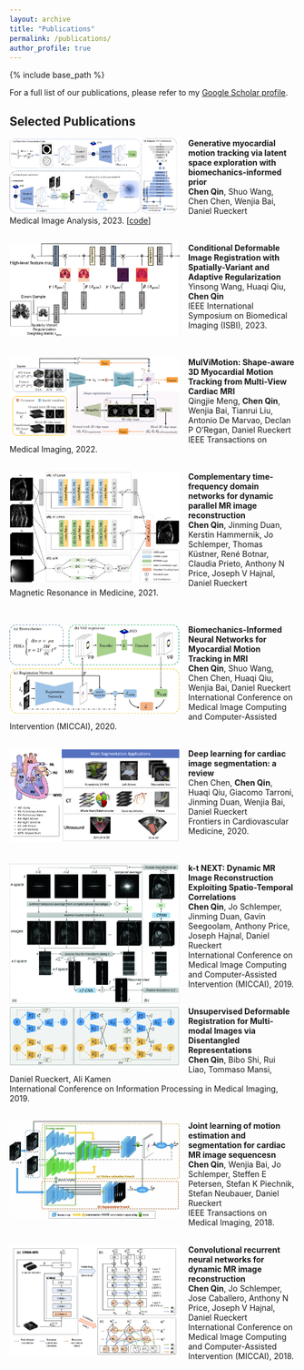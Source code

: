 ```yaml
---
layout: archive
title: "Publications"
permalink: /publications/
author_profile: true
---
```



{% include base_path %}

For a full list of our publications, please refer to my [Google Scholar profile](https://scholar.google.com/citations?user=mTWrOqHOqjoC&hl=en).

Selected Publications
------

<img align="left" width="300" src="/images/framework_v1.png" style="margin-right: 15px" /> 

**Generative myocardial motion tracking via latent space exploration with biomechanics-informed prior**\
**Chen Qin**, Shuo Wang, Chen Chen, Wenjia Bai, Daniel Rueckert\
Medical Image Analysis, 2023. \[[code](https://github.com/cq615/BIGM-motion-tracking)\]<br />
<br />

<img align="left" width="300" src="/images/conditional_newblocks.png" style="margin-right: 15px" /> 

**Conditional Deformable Image Registration with Spatially-Variant and Adaptive Regularization**\
Yinsong Wang, Huaqi Qiu, **Chen Qin**\
IEEE International Symposium on Biomedical Imaging (ISBI), 2023. <br />
<br /><br />

<!-- <img align="left" width="300" src="/images/adversarialDA.jpg" style="margin-right: 15px" /> 

**Enhancing MR image segmentation with realistic adversarial data augmentation**\
Chen Chen, **Chen Qin**, Cheng Ouyang, Zeju Li, Shuo Wang, Huaqi Qiu, Liang Chen, Giacomo Tarroni, Wenjia Bai, Daniel Rueckert\
Medical Image Analysis, 2022. <br />
<br />
 -->
<img align="left" width="300" src="/images/Mulvimotion.png" style="margin-right: 15px" /> 

**MulViMotion: Shape-aware 3D Myocardial Motion Tracking from Multi-View Cardiac MRI**\
Qingjie Meng, **Chen Qin**, Wenjia Bai, Tianrui Liu, Antonio De Marvao, Declan P O’Regan, Daniel Rueckert\
IEEE Transactions on Medical Imaging, 2022. <br />
<br />

<img align="left" width="300" src="/images/CTFNet.jpeg" style="margin-right: 15px" /> 

**Complementary time‐frequency domain networks for dynamic parallel MR image reconstruction**\
**Chen Qin**, Jinming Duan, Kerstin Hammernik, Jo Schlemper, Thomas Küstner, René Botnar, Claudia Prieto, Anthony N Price, Joseph V Hajnal, Daniel Rueckert\
Magnetic Resonance in Medicine, 2021. <br />
<br /><br />

<!-- <img align="left" width="300" src="/images/JointSR.png" style="margin-right: 15px" /> 

**Joint Motion Correction and Super Resolution for Cardiac Segmentation via Latent Optimisation**\
Shuo Wang, **Chen Qin**, Nicolo Savioli, Chen Chen, Declan P O’Regan, Stuart Cook, Yike Guo, Daniel Rueckert, Wenjia Bai\
International Conference on Medical Image Computing and Computer-Assisted Intervention (MICCAI), 2021. <br />
<br /> -->

<img align="left" width="300" src="/images/BINN.png" style="margin-right: 15px" /> 

**Biomechanics-Informed Neural Networks for Myocardial Motion Tracking in MRI**\
**Chen Qin**, Shuo Wang, Chen Chen, Huaqi Qiu, Wenjia Bai, Daniel Rueckert\
International Conference on Medical Image Computing and Computer-Assisted Intervention (MICCAI), 2020. <br />
<br />

<img align="left" width="300" src="/images/overview.jpeg" style="margin-right: 15px" /> 

**Deep learning for cardiac image segmentation: a review**\
Chen Chen, **Chen Qin**, Huaqi Qiu, Giacomo Tarroni, Jinming Duan, Wenjia Bai, Daniel Rueckert\
Frontiers in Cardiovascular Medicine, 2020. <br />
<br /><br />

<img align="left" width="300" src="/images/ktNEXT.png" style="margin-right: 15px" /> 

**k-t NEXT: Dynamic MR Image Reconstruction Exploiting Spatio-Temporal Correlations**\
**Chen Qin**, Jo Schlemper, Jinming Duan, Gavin Seegoolam, Anthony Price, Joseph Hajnal, Daniel Rueckert\
International Conference on Medical Image Computing and Computer-Assisted Intervention (MICCAI), 2019. <br />
<br />

<img align="left" width="300" src="/images/UMDIR.png" style="margin-right: 15px" /> 

**Unsupervised Deformable Registration for Multi-modal Images via Disentangled Representations**\
**Chen Qin**, Bibo Shi, Rui Liao, Tommaso Mansi, Daniel Rueckert, Ali Kamen\
International Conference on Information Processing in Medical Imaging, 2019. <br />
<br />

<img align="left" width="300" src="/images/MotionNet.png" style="margin-right: 15px" /> 

**Joint learning of motion estimation and segmentation for cardiac MR image sequencesn**\
**Chen Qin**, Wenjia Bai, Jo Schlemper, Steffen E Petersen, Stefan K Piechnik, Stefan Neubauer, Daniel Rueckert\
IEEE Transactions on Medical Imaging, 2018. <br />
<br />

<img align="left" width="300" src="/images/CRNN-MRI.png" style="margin-right: 15px" /> 

**Convolutional recurrent neural networks for dynamic MR image reconstruction**\
**Chen Qin**, Jo Schlemper, Jose Caballero, Anthony N Price, Joseph V Hajnal, Daniel Rueckert\
International Conference on Medical Image Computing and Computer-Assisted Intervention (MICCAI), 2018. <br />
<br />


